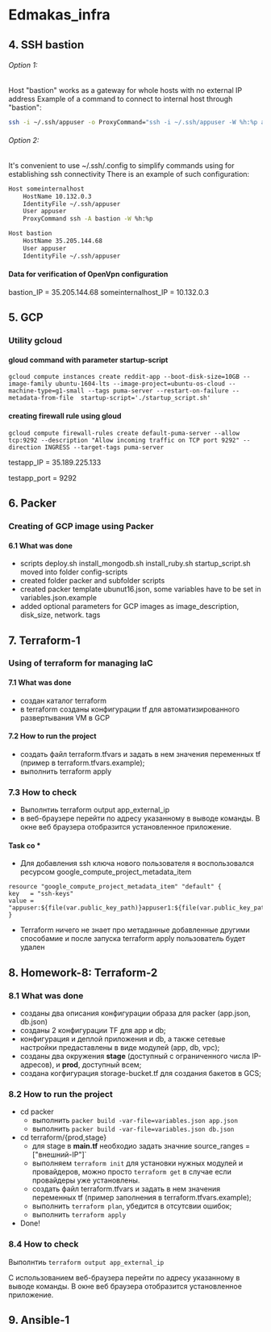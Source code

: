 # Edmakas_infra
## 4. SSH bastion
###### Option 1:
Host "bastion" works as a gateway for whole hosts with no external IP address
Example of a command to connect to internal host through "bastion":

```bash
ssh -i ~/.ssh/appuser -o ProxyCommand="ssh -i ~/.ssh/appuser -W %h:%p appuser@35.205.144.68" appuser@10.132.0.3
```
###### Option 2:
It's convenient to use ~/.ssh/.config to simplify commands using for establishing ssh connectivity
There is an example of such configuration:
```bash
Host someinternalhost
    HostName 10.132.0.3
    IdentityFile ~/.ssh/appuser
    User appuser
    ProxyCommand ssh -A bastion -W %h:%p

Host bastion
    HostName 35.205.144.68
    User appuser
    IdentityFile ~/.ssh/appuser
````
#### Data for verification of OpenVpn configuration
bastion_IP = 35.205.144.68
someinternalhost_IP = 10.132.0.3

## 5. GCP
### Utility gcloud
#### gloud command with parameter startup-script
```
gcloud compute instances create reddit-app --boot-disk-size=10GB --image-family ubuntu-1604-lts --image-project=ubuntu-os-cloud --machine-type=g1-small --tags puma-server --restart-on-failure --metadata-from-file  startup-script='./startup_script.sh'
```
#### creating firewall rule using gloud
```
gcloud compute firewall-rules create default-puma-server --allow tcp:9292 --description "Allow incoming traffic on TCP port 9292" --direction INGRESS --target-tags puma-server
```
testapp_IP = 35.189.225.133

testapp_port = 9292

## 6. Packer
### Creating of GCP image using Packer
#### 6.1 What was done

- scripts deploy.sh  install_mongodb.sh  install_ruby.sh  startup_script.sh moved into folder config-scripts 
- created folder packer and subfolder scripts
- created packer template ubunut16.json, some variables have to be set in variables.json.example
- added optional parameters for GCP images as image_description, disk_size, network. tags

## 7. Terraform-1
### Using of terraform for managing IaC 
#### 7.1 What was done
 - создан каталог terraform
 - в terraform созданы конфигурации tf для автоматизированного развертывания VM в GCP
#### 7.2 How to run the project
 - создать файл terraform.tfvars и задать в нем значения переменных tf (пример в terraform.tfvars.example);
 - выполнить terraform apply
 ### 7.3 How to check
  - Выполнтиь terraform output app_external_ip
  - в веб-браузерe перейти по адресу указанному в выводе команды. В окне веб браузера отобразится установленное приложение.
 #### Task co *
  - Для добавления ssh ключа нового пользователя я воспользовался ресурсом google_compute_project_metadata_item
  ```
  resource "google_compute_project_metadata_item" "default" {
  key   = "ssh-keys"
  value = "appuser:${file(var.public_key_path)}appuser1:${file(var.public_key_path)}appuser2:${file(var.public_key_path)}"
}
```
- Terraform ничего не знает про метаданные добавленные другими способамиe и после запуска terraform apply пользователь будет удален


## 8. Homework-8: Terraform-2
### 8.1 What was done
- созданы два описания конфигурации образа для packer (app.json, db.json)
- созданы 2 конфигурации TF для app и db;
- конфигурация и деплой приложения и db, а также сетевые настройки предаставлены в виде модулей (app, db, vpc);
- созданы два окружения **stage** (доступный с ограниченного числа IP-адресов), и **prod**, доступный всем;
- создана когфигурация storage-bucket.tf для создания бакетов в GCS;



### 8.2 How to run the project

- cd packer
  - выполнить `packer build -var-file=variables.json app.json`
  - выполнить `packer build -var-file=variables.json db.json`
- cd terraform/{prod,stage}
  - для stage в **main.tf** необходио задать значние source_ranges = ["внешний-IP"]`
  - выполняем `terraform init` для установки нужных модулей и провайдеров, можно просто `terraform get` в случае если провайдеры уже установлены.
  - создать файл terraform.tfvars и задать в нем значения переменных tf  (пример заполнения в terraform.tfvars.example);
  - выполнить `terraform plan`, убедится в отсутсвии ошибок;
  - выполнить `terraform apply`
- Done!


### 8.4 How to check

Выполнтиь `terraform output app_external_ip`

С использованием веб-браузера перейти по адресу указанному в выводе команды.
В окне веб браузера отобразится установленное приложение.

## 9. Ansible-1
